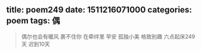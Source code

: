 title: poem249
date: 1511216071000
categories: poem
tags: 偶
---
> 偶尔也会有暖风
裹不住你
在牵绊里
早安
孤独小美
格致别趣
六点起床249天 迟到10天
